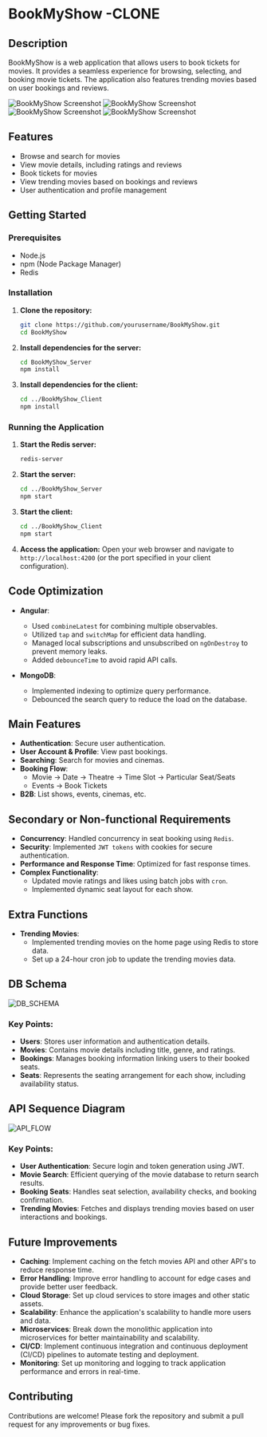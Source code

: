 # BookMyShow -CLONE

## Description
BookMyShow is a web application that allows users to book tickets for movies. It provides a seamless experience for browsing, selecting, and booking movie tickets. The application also features trending movies based on user bookings and reviews.

![BookMyShow Screenshot](images/movies_page.png)
![BookMyShow Screenshot](images/home_page.png)
![BookMyShow Screenshot](images/shows_page.png)
![BookMyShow Screenshot](images/seat_layout.png)



## Features
- Browse and search for movies
- View movie details, including ratings and reviews
- Book tickets for movies
- View trending movies based on bookings and reviews
- User authentication and profile management

## Getting Started

### Prerequisites
- Node.js
- npm (Node Package Manager)
- Redis

### Installation

1. **Clone the repository:**
    ```sh
    git clone https://github.com/yourusername/BookMyShow.git
    cd BookMyShow
    ```

2. **Install dependencies for the server:**
    ```sh
    cd BookMyShow_Server
    npm install
    ```

3. **Install dependencies for the client:**
    ```sh
    cd ../BookMyShow_Client
    npm install
    ```

### Running the Application

1. **Start the Redis server:**
    ```sh
    redis-server
    ```

2. **Start the server:**
    ```sh
    cd ../BookMyShow_Server
    npm start
    ```

3. **Start the client:**
    ```sh
    cd ../BookMyShow_Client
    npm start
    ```

4. **Access the application:**
    Open your web browser and navigate to `http://localhost:4200` (or the port specified in your client configuration).

## Code Optimization
- **Angular**:
  - Used `combineLatest` for combining multiple observables.
  - Utilized `tap` and `switchMap` for efficient data handling.
  - Managed local subscriptions and unsubscribed on `ngOnDestroy` to prevent memory leaks.
  - Added `debounceTime` to avoid rapid API calls.

- **MongoDB**:
  - Implemented indexing to optimize query performance.
  - Debounced the search query to reduce the load on the database.

## Main Features
- **Authentication**: Secure user authentication.
- **User Account & Profile**: View past bookings.
- **Searching**: Search for movies and cinemas.
- **Booking Flow**: 
  - Movie -> Date -> Theatre -> Time Slot -> Particular Seat/Seats
  - Events -> Book Tickets
- **B2B**: List shows, events, cinemas, etc.

## Secondary or Non-functional Requirements
- **Concurrency**: Handled concurrency in seat booking using `Redis`.
- **Security**: Implemented `JWT tokens` with cookies for secure authentication.
- **Performance and Response Time**: Optimized for fast response times.
- **Complex Functionality**:
  - Updated movie ratings and likes using batch jobs with `cron`.
  - Implemented dynamic seat layout for each show.

## Extra Functions
- **Trending Movies**: 
  - Implemented trending movies on the home page using Redis to store data.
  - Set up a 24-hour cron job to update the trending movies data.

## DB Schema

![DB_SCHEMA](images/Updated%20DB%20Schema.png)

### Key Points:
- **Users**: Stores user information and authentication details.
- **Movies**: Contains movie details including title, genre, and ratings.
- **Bookings**: Manages booking information linking users to their booked seats.
- **Seats**: Represents the seating arrangement for each show, including availability status.

## API Sequence Diagram

![API_FLOW](images/diagram-export-26-8-2024-10_21_41-am.png)

### Key Points:
- **User Authentication**: Secure login and token generation using JWT.
- **Movie Search**: Efficient querying of the movie database to return search results.
- **Booking Seats**: Handles seat selection, availability checks, and booking confirmation.
- **Trending Movies**: Fetches and displays trending movies based on user interactions and bookings.

## Future Improvements
- **Caching**: Implement caching on the fetch movies API and other API's to reduce response time.
- **Error Handling**: Improve error handling to account for edge cases and provide better user feedback.
- **Cloud Storage**: Set up cloud services to store images and other static assets.
- **Scalability**: Enhance the application's scalability to handle more users and data.
- **Microservices**: Break down the monolithic application into microservices for better maintainability and scalability.
- **CI/CD**: Implement continuous integration and continuous deployment (CI/CD) pipelines to automate testing and deployment.
- **Monitoring**: Set up monitoring and logging to track application performance and errors in real-time.

## Contributing
Contributions are welcome! Please fork the repository and submit a pull request for any improvements or bug fixes.

